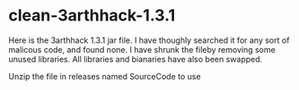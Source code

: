 # clean-3arthhack-1.3.1
Here is the 3arthhack 1.3.1 jar file. I have thoughly searched it for any sort of malicous code, and found none. I have shrunk the fileby removing some unused libraries. All libraries and bianaries have also been swapped.

Unzip the file in releases named SourceCode to use
